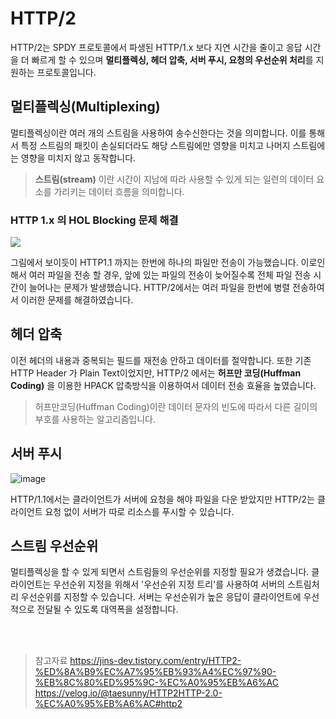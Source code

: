 # HTTP/2

HTTP/2는 SPDY 프로토콜에서 파생된 HTTP/1.x 보다 지연 시간을 줄이고 응답 시간을 더 빠르게 할 수 있으며 **멀티플렉싱, 헤더 압축, 서버 푸시, 요청의 우선순위 처리**를 지원하는 프로토콜입니다.

## 멀티플렉싱(Multiplexing)

멀티플렉싱이란 여러 개의 스트림을 사용하여 송수신한다는 것을 의미합니다. 이를 통해서 특정 스트림의 패킷이 손실되더라도 해당 스트림에만 영향을 미치고 나머지 스트림에는 영향을 미치지 않고 동작합니다.

>**스트림(stream)** 이란 시간이 지남에 따라 사용할 수 있게 되는 일련의 데이터 요소를 가리키는 데이터 흐름을 의미합니다.

### HTTP 1.x 의 HOL Blocking 문제 해결

<img src="https://img1.daumcdn.net/thumb/R1280x0/?scode=mtistory2&fname=https%3A%2F%2Ft1.daumcdn.net%2Fcfile%2Ftistory%2F995998375C17AE5F13">

그림에서 보이듯이 HTTP1.1 까지는 한번에 하나의 파일만 전송이 가능했습니다. 이로인해서 여러 파일을 전송 할 경우, 앞에 있는 파일의 전송이 늦어질수록 전체 파일 전송 시간이 늘어나는 문제가 발생했습니다. HTTP/2에서는 여러 파일을 한번에 병렬 전송하여서 이러한 문제를 해결하였습니다.

## 헤더 압축

이전 헤더의 내용과 중복되는 필드를 재전송 안하고 데이터를 절약합니다. 또한 기존 HTTP Header 가 Plain Text이었지만, HTTP/2 에서는 **허프만 코딩(Huffman Coding)** 을 이용한 HPACK 압축방식을 이용하여서 데이터 전송 효율을 높였습니다.

>허프만코딩(Huffman Coding)이란 데이터 문자의 빈도에 따라서 다른 길이의 부호를 사용하는 알고리즘입니다.

## 서버 푸시

![image](https://user-images.githubusercontent.com/49313910/220884186-cdf3a804-1545-4c0d-a0f0-166c6e856058.png)

HTTP/1.1에서는 클라이언트가 서버에 요청을 해야 파일을 다운 받았지만 HTTP/2는 클라이언트 요청 없이 서버가 따로 리소스를 푸시할 수 있습니다. 

## 스트림 우선순위

멀티플렉싱을 할 수 있게 되면서 스트림들의 우선순위를 지정할 필요가 생겼습니다. 클라이언트는 우선순위 지정을 위해서 '우선순위 지정 트리'를 사용하여 서버의 스트림처리 우선순위를 지정할 수 있습니다. 서버는 우선순위가 높은 응답이 클라이언트에 우선적으로 전달될 수 있도록 대역폭을 설정합니다.


<br><br>
>참고자료
https://jins-dev.tistory.com/entry/HTTP2-%ED%8A%B9%EC%A7%95%EB%93%A4%EC%97%90-%EB%8C%80%ED%95%9C-%EC%A0%95%EB%A6%AC
https://velog.io/@taesunny/HTTP2HTTP-2.0-%EC%A0%95%EB%A6%AC#http2
